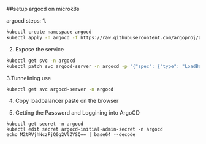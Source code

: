 ##setup argocd on microk8s 

argocd steps:
1.

```sh 
kubectl create namespace argocd
kubectl apply -n argocd -f https://raw.githubusercontent.com/argoproj/argo-cd/stable/manifests/core-install.yaml
```

2. Expose the service
```sh 
kubectl get svc -n argocd
kubectl patch svc argocd-server -n argocd -p '{"spec": {"type": "LoadBalancer"}}'
```
3.Tunnelining use 
```sh 
kubectl get svc argocd-server -n argocd
```
4. Copy loadbalancer  paste on the browser

5. Getting the Password and Loggining into ArgoCD
```
kubectl get secret -n argocd
kubectl edit secret argocd-initial-admin-secret -n argocd
echo M2tRVjhNczFjQ0g2VlZYSQ== | base64 --decode 
```

